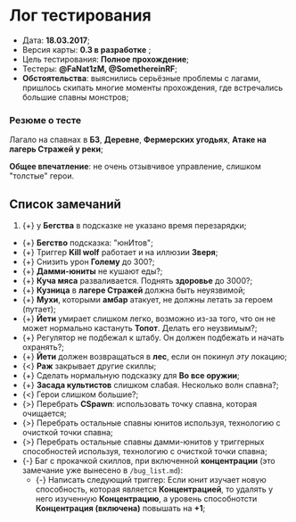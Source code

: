 # Лог тестирования

* Дата: **18.03.2017**;
* Версия карты: **0.3 в разработке** ;
* Цель тестирования: **Полное прохождение**;
* Тестеры: **@FaNat1zM, @SomethereinRF**;
* **Обстоятельства**: выяснились серьёзные проблемы с лагами, пришлось скипать многие моменты прохождения, где встречались большие спавны монстров;

### Резюме о тесте

Лагало на спавнах в **БЗ**, **Деревне**, **Фермерских угодьях**, **Атаке на лагерь Стражей у реки**;

**Общее впечатление**: не очень отзывчивое управление, слишком "толстые" герои.

## Список замечаний

1. {+} у **Бегства** в подсказке не указано время перезарядки;
* {+} **Бегство** подсказка: "юнИтов";
* {+} Триггер **Kill wolf** работает и на иллюзии **Зверя**;
* {+} Снизить урон **Голему** до 300?;
* {+} **Дамми-юниты** не кушают еды?;
* {+} **Куча мяса** разваливается. Поднять **здоровье** до 3000?;
* {+} **Кузница** в **лагере Стражей** должна быть неуязвимой;
* {+} **Мухи**, которыми **амбар** атакует, не должны летать за героем (путает);
* {+} **Йети** умирает слишком легко, возможно из-за того, что он не может нормально кастануть **Топот**. Делать его неузвимым?;
* {+} Регулятор не подбежал к штабу. Он должен подбежать и начать охранять?;
* {+} **Йети** должен возвращаться в **лес**, если он покинул *эту* локацию;
* {<} **Раж** закрывает другие скиллы;
* {+} Сделать нормальную подсказку для **Во все оружии**;
* {+} **Засада культистов** слишком слабая. Несколько волн спавна?;
* {<} Герои слишком большие?;
* {>} Перебрать **CSpawn**: использовать точку спавна, которая очищается;
* {>} Перебрать остальные спавны юнитов используя, технологию с очисткой точки спавна;
* {>} Перебрать остальные спавны дамми-юнитов у триггерных способностей используя, технологию с очисткой точки спавна;
* {-} Баг с прокачкой скиллов, при включенной **концентрации** (это замечание уже вынесено в `/bug_list.md`):
   * {-} Написать следующий триггер: Если юнит изучает новую способность, которая является **Концентрацией**, то удалять у него изученную **Концентрацию**, а уровень способнотсти  **Концентрация (включена)** повышать на **+1**;
